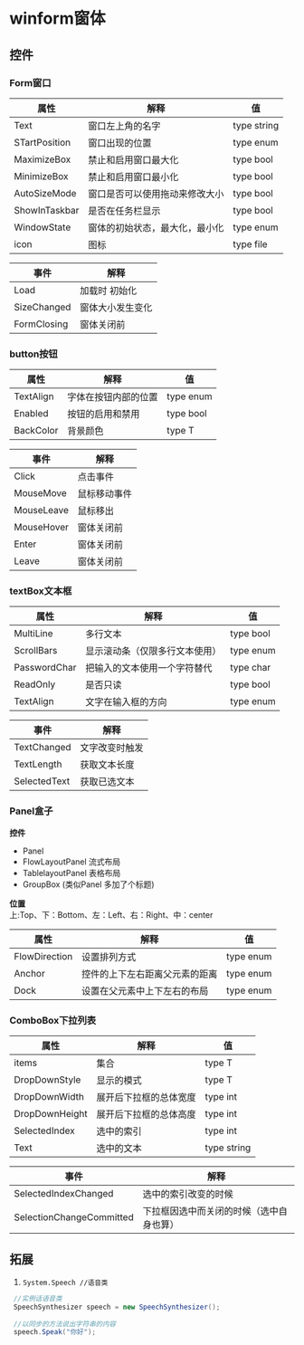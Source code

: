 # winform窗体

## 控件
### Form窗口  

 | 属性            | 解释              | 值          |  
 |---------------|-----------------|------------|  
 | Text          | 窗口左上角的名字        | type string |
 | STartPosition | 窗口出现的位置         | type enum  |
 | MaximizeBox   | 禁止和启用窗口最大化      | type bool  |
 | MinimizeBox   | 禁止和启用窗口最小化      | type bool  |
 | AutoSizeMode  | 窗口是否可以使用拖动来修改大小 | type bool  |
 | ShowInTaskbar | 是否在任务栏显示        | type bool  |
 | WindowState   | 窗体的初始状态，最大化，最小化 | type enum  |
 | icon          | 图标              | type file  |


| 事件          | 解释       |   
|-------------|----------| 
| Load        | 加载时 初始化  |
| SizeChanged | 窗体大小发生变化 |
| FormClosing | 窗体关闭前    |

### button按钮
| 属性        | 解释         | 值         |  
 |-----------|------------|-----------|  
| TextAlign | 字体在按钮内部的位置 | type enum |
| Enabled   | 按钮的启用和禁用   | type bool |
| BackColor | 背景颜色       | type T    |

| 事件          | 解释     |   
|-------------|--------| 
| Click        | 点击事件   |
| MouseMove | 鼠标移动事件 |
| MouseLeave | 鼠标移出   |
| MouseHover | 窗体关闭前  |
| Enter | 窗体关闭前  |
| Leave | 窗体关闭前  |

### textBox文本框
| 属性           | 解释              | 值         |  
 |--------------|-----------------|-----------|  
| MultiLine    | 多行文本            | type bool |
| ScrollBars   | 显示滚动条（仅限多行文本使用） | type enum |
| PasswordChar | 把输入的文本使用一个字符替代  | type char |
| ReadOnly     | 是否只读            | type bool |
| TextAlign    | 文字在输入框的方向       | type enum |

| 事件           | 解释      |   
|--------------|---------| 
| TextChanged  | 文字改变时触发 |
| TextLength   | 获取文本长度  |
| SelectedText | 获取已选文本  |

### Panel盒子
 **控件**
 - Panel
 - FlowLayoutPanel 流式布局
 - TablelayoutPanel 表格布局
 - GroupBox (类似Panel 多加了个标题)  

 **位置**  
上:Top、下：Bottom、左：Left、右：Right、中：center

| 属性           | 解释              | 值         |  
 |--------------|-----------------|-----------|  
| FlowDirection    | 设置排列方式          | type enum |
| Anchor    | 控件的上下左右距离父元素的距离 | type enum |
| Dock    | 设置在父元素中上下左右的布局  | type enum |

### ComboBox下拉列表
| 属性             | 解释          | 值       |  
 |----------------|-------------|---------|  
| items          | 集合          | type T  |
| DropDownStyle  | 显示的模式       | type T  |
| DropDownWidth  | 展开后下拉框的总体宽度 | type int |
| DropDownHeight | 展开后下拉框的总体高度 | type int |
| SelectedIndex  | 选中的索引       | type int |
| Text           | 选中的文本       | type string |

| 事件           | 解释                   |
|--------------|----------------------|
| SelectedIndexChanged  | 选中的索引改变的时候           |
| SelectionChangeCommitted   | 下拉框因选中而关闭的时候（选中自身也算） |   


## 拓展
 1. ```System.Speech //语音类``` 
```csharp
 //实例话语音类
 SpeechSynthesizer speech = new SpeechSynthesizer();
 
 //以同步的方法说出字符串的内容
 speech.Speak("你好");
 ```
